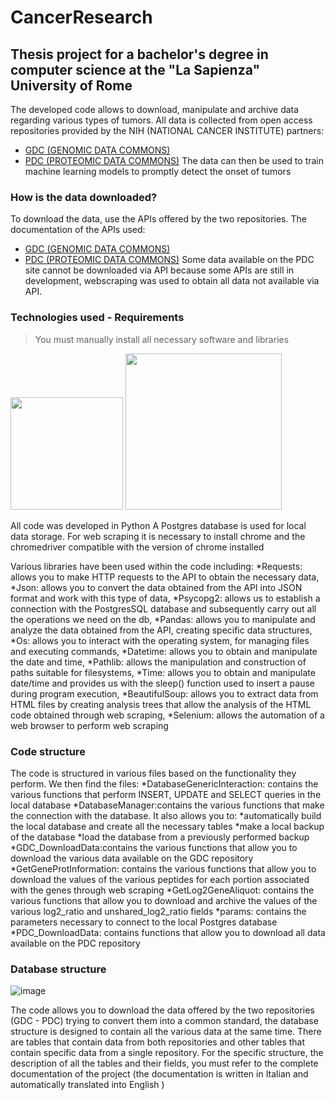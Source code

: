# CancerResearch

## Thesis project for a bachelor's degree in computer science at the "La Sapienza" University of Rome
The developed code allows to download, manipulate and archive data regarding various types of tumors.
All data is collected from open access repositories provided by the NIH (NATIONAL CANCER INSTITUTE) partners:
 * [GDC (GENOMIC DATA COMMONS)]( https://gdc.cancer.gov/)
 * [PDC (PROTEOMIC DATA COMMONS)](https://proteomic.datacommons.cancer.gov/pdc/)
The data can then be used to train machine learning models to promptly detect the onset of tumors

### How is the data downloaded?
To download the data, use the APIs offered by the two repositories.
The documentation of the APIs used:
 * [GDC (GENOMIC DATA COMMONS)]( https://docs.gdc.cancer.gov/API/Users_Guide/Getting_Started/)
 * [PDC (PROTEOMIC DATA COMMONS)](https://pdc.cancer.gov/data-dictionary/publicapi-documentation/#!/Case/allCases)
Some data available on the PDC site cannot be downloaded via API because some APIs are still in development, 
webscraping was used to obtain all data not available via API.


### Technologies used - Requirements

> You must manually install all necessary software and libraries

<p>
    <img  src="https://github.com/patriziorenelli/CancerResearch/assets/19751923/3b487ca7-ade5-452f-aa2a-ccd92ada55b3" width="180" height="180">
    <img  src="https://github.com/patriziorenelli/CancerResearch/assets/19751923/13a63054-1597-45f5-8e81-5271629efb70"  width="250" height="250" >
</p>

All code was developed in Python
A Postgres database is used for local data storage.
For web scraping it is necessary to install chrome and the chromedriver compatible with the version of chrome installed

Various libraries have been used within the code including:
 *Requests: allows you to make HTTP requests to the API to obtain the necessary data,
 *Json: allows you to convert the data obtained from the API into JSON format and work with this type of data,
 *Psycopg2: allows us to establish a connection with the PostgresSQL database and subsequently carry out all the operations we need on the db,
 *Pandas: allows you to manipulate and analyze the data obtained from the API, creating specific data structures,
 *Os: allows you to interact with the operating system, for managing files and executing commands,
 *Datetime: allows you to obtain and manipulate the date and time,
 *Pathlib: allows the manipulation and construction of paths suitable for filesystems,
 *Time: allows you to obtain and manipulate date/time and provides us with the sleep() function used to insert a pause during program execution,
 *BeautifulSoup: allows you to extract data from HTML files by creating analysis trees that allow the analysis of the HTML code obtained through web scraping,
 *Selenium: allows the automation of a web browser to perform web scraping


### Code structure

The code is structured in various files based on the functionality they perform. 
We then find the files:
 *DatabaseGenericInteraction: contains the various functions that perform INSERT, UPDATE and SELECT queries in the local database
 *DatabaseManager:contains the various functions that make the connection with the database. 
  It also allows you to:
    *automatically build the local database and create all the necessary tables
    *make a local backup of the database
    *load the database from a previously performed backup
 *GDC_DownloadData:contains the various functions that allow you to download the various data available on the GDC repository
 *GetGeneProtInformation: contains the various functions that allow you to download the values of the various peptides for each portion associated with the genes through web scraping
 *GetLog2GeneAliquot: contains the various functions that allow you to download and archive the values of the various log2_ratio and unshared_log2_ratio fields
 *params: contains the parameters necessary to connect to the local Postgres database
 *PDC_DownloadData: contains functions that allow you to download all data available on the PDC repository
 
### Database structure
![image](https://github.com/patriziorenelli/CancerResearch/assets/19751923/5356e0d4-bcb0-45be-a05f-d2922dd73cd5)

The code allows you to download the data offered by the two repositories (GDC - PDC) trying to convert them into a common standard, 
the database structure is designed to contain all the various data at the same time.
There are tables that contain data from both repositories and other tables that contain specific data from a single repository.
For the specific structure, the description of all the tables and their fields, 
you must refer to the complete documentation of the project (the documentation is written in Italian and automatically translated into English )






